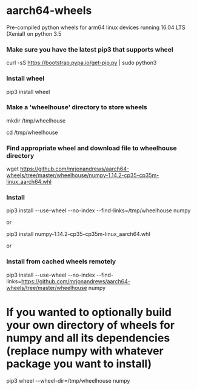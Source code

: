 # aarch64-wheels
Pre-compiled python wheels for arm64 linux devices running 16.04 LTS (Xenial) on python 3.5

### Make sure you have the latest pip3 that supports wheel
curl -sS https://bootstrap.pypa.io/get-pip.py | sudo python3

### Install wheel
pip3 install wheel

### Make a 'wheelhouse' directory to store wheels
mkdir /tmp/wheelhouse

cd /tmp/wheelhouse

### Find appropriate wheel and download file to wheelhouse directory
wget https://github.com/mrjonandrews/aarch64-wheels/tree/master/wheelhouse/numpy-1.14.2-cp35-cp35m-linux_aarch64.whl

### Install
pip3 install --use-wheel --no-index --find-links=/tmp/wheelhouse numpy

or

pip3 install numpy-1.14.2-cp35-cp35m-linux_aarch64.whl

or

### Install from cached wheels remotely
pip3 install --use-wheel --no-index --find-links=https://github.com/mrjonandrews/aarch64-wheels/tree/master/wheelhouse numpy

# If you wanted to optionally build your own directory of wheels for numpy and all its dependencies (replace numpy with whatever package you want to install)
pip3 wheel --wheel-dir=/tmp/wheelhouse numpy
